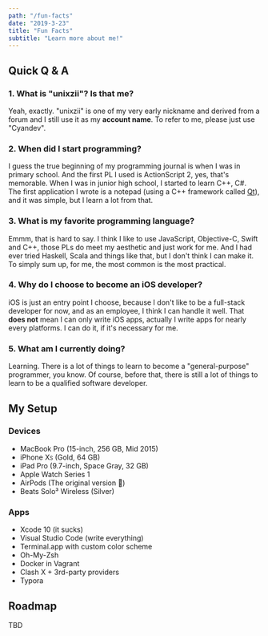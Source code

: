 ```yaml
---
path: "/fun-facts"
date: "2019-3-23"
title: "Fun Facts"
subtitle: "Learn more about me!"
---
```


## Quick Q & A

### 1. What is "unixzii"? Is that me?

Yeah, exactly. "unixzii" is one of my very early nickname and derived from a forum and I still use it as my **account name**. To refer to me, please just use "Cyandev".

### 2. When did I start programming?

I guess the true beginning of my programming journal is when I was in primary school. And the first PL I used is ActionScript 2, yes, that's memorable. When I was in junior high school, I started to learn C++, C#. The first application I wrote is a notepad (using a C++ framework called [Qt](https://qt.io)), and it was simple, but I learn a lot from that.

### 3. What is my favorite programming language?

Emmm, that is hard to say. I think I like to use JavaScript, Objective-C, Swift and C++, those PLs do meet my aesthetic and just work for me. And I had ever tried Haskell, Scala and things like that, but I don't think I can make it. To simply sum up, for me, the most common is the most practical.

### 4. Why do I choose to become an iOS developer?

iOS is just an entry point I choose, because I don't like to be a full-stack developer for now, and as an employee, I think I can handle it well. That **does not** mean I can only write iOS apps, actually I write apps for nearly every platforms. I can do it, if it's necessary for me.

### 5. What am I currently doing?

Learning. There is a lot of things to learn to become a "general-purpose" programmer, you know. Of course, before that, there is still a lot of things to learn to be a qualified software developer.

## My Setup

### Devices

* MacBook Pro (15-inch, 256 GB, Mid 2015)
* iPhone X<span style="font-variant-caps: all-small-caps;">S</span> (Gold, 64 GB)
* iPad Pro (9.7-inch, Space Gray, 32 GB)
* Apple Watch Series 1
* AirPods (The original version 🙌)
* Beats Solo³ Wireless (Silver)

### Apps

* Xcode 10 (it sucks)
* Visual Studio Code (write everything)
* Terminal.app with custom color scheme
* Oh-My-Zsh
* Docker in Vagrant
* Clash X + 3rd-party providers
* Typora

## Roadmap

TBD